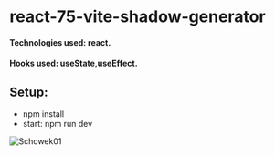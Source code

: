 # react-75-vite-shadow-generator

#### Technologies used: react.
#### Hooks used: useState,useEffect.
## Setup:
* npm install
* start: npm run dev

![Schowek01](https://user-images.githubusercontent.com/61388692/231600269-b23fd97c-bcd1-4a02-88fc-438e35b2e7de.png)
